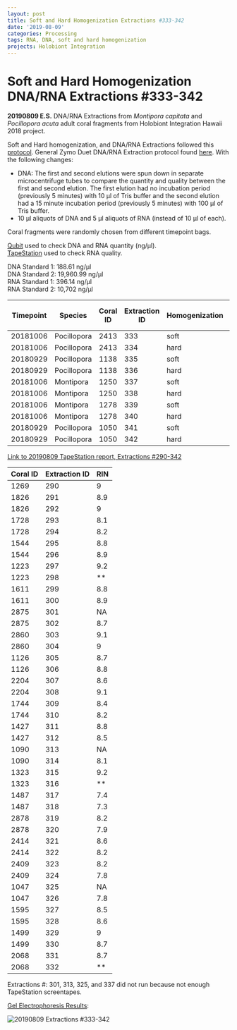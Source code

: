 ```yaml
---
layout: post
title: Soft and Hard Homogenization Extractions #333-342
date: '2019-08-09'
categories: Processing
tags: RNA, DNA, soft and hard homogenization
projects: Holobiont Integration
---
```


# Soft and Hard Homogenization DNA/RNA Extractions #333-342

**20190809 E.S.**
DNA/RNA Extractions from *Montipora capitata* and *Pocillopora acuta* adult coral fragments from Holobiont Integration Hawaii 2018 project.  

Soft and Hard homogenization, and DNA/RNA Extractions followed this [protocol](https://github.com/emmastrand/EmmaStrand_Notebook/blob/master/_posts/2019-06-05-Soft-and-Hard-Homogenization-Protocol.md). General Zymo Duet DNA/RNA Extraction protocol found [here](https://github.com/emmastrand/EmmaStrand_Notebook/blob/master/_posts/2019-05-31-Zymo-Duet-RNA-DNA-Extraction-Protocol.md). With the following changes:  
- DNA: The first and second elutions were spun down in separate microcentrifuge tubes to compare the quantity and quality between the first and second elution. The first elution had no incubation period (previously 5 minutes) with 10 μl of Tris buffer and the second elution had a 15 minute incubation period (previously 5 minutes) with 100 μl of Tris buffer.  
- 10 μl aliquots of DNA and 5 μl aliquots of RNA (instead of 10 μl of each).    

Coral fragments were randomly chosen from different timepoint bags.

[Qubit](https://github.com/emmastrand/EmmaStrand_Notebook/blob/master/_posts/2019-05-31-Qubit-Protocol.md) used to check DNA and RNA quantity (ng/μl).  
[TapeStation](https://github.com/emmastrand/EmmaStrand_Notebook/blob/master/_posts/2019-05-31-TapeStation-Protocol.md) used to check RNA quality.

DNA Standard 1: 188.61 ng/μl  
DNA Standard 2: 19,960.99  ng/μl  
RNA Standard 1: 396.14  ng/μl  
RNA Standard 2: 10,702  ng/μl

| Timepoint | Species     | Coral ID | Extraction ID | Homogenization | DNA Reading 1 | DNA Reading 2 | Average DNA ng/μl | RNA Reading 1 | RNA Reading 2 | Average RNA ng/μl | RIN |
|-----------|-------------|----------|---------------|----------------|---------------|---------------|-------------------|---------------|---------------|-------------------|-----|
| 20181006  | Pocillopora | 2413     | 333           | soft           | 59.2          | 59            | 59.1              | 71            | 70.8          | 70.9              | 8.5 |
| 20181006  | Pocillopora | 2413     | 334           | hard           | 37            | 36.8          | 36.9              | 44            | 43.8          | 43.9              | 8   |
| 20180929  | Pocillopora | 1138     | 335           | soft           | 47.4          | 47            | 47.2              | 59.8          | 58.6          | 59.2              | 8.8 |
| 20180929  | Pocillopora | 1138     | 336           | hard           | 33.2          | 33            | 33.1              | 33.6          | 33.4          | 33.5              | 8.2 |
| 20181006  | Montipora   | 1250     | 337           | soft           | 16.2          | 16.2          | 16.2              | 15            | 15            | 15                | NA  |
| 20181006  | Montipora   | 1250     | 338           | hard           | 12.5          | 12.5          | 12.5              | 12.4          | 12.4          | 12.4              | **  |
| 20181006  | Montipora   | 1278     | 339           | soft           | 32.6          | 32.6          | 32.6              | 25            | 25            | 25                | 8.8 |
| 20181006  | Montipora   | 1278     | 340           | hard           | 19.1          | 19.1          | 19.1              | 17.8          | 17.8          | 17.8              | 8.7 |
| 20180929  | Pocillopora | 1050     | 341           | soft           | 38.6          | 38.2          | 38.4              | 86            | 85.8          | 85.9              | 7.6 |
| 20180929  | Pocillopora | 1050     | 342           | hard           | 35.4          | 35.4          | 35.4              | 59.2          | 59.2          | 59.2              | 7.2 |

[Link to 20190809 TapeStation report, Extractions #290-342](https://github.com/emmastrand/EmmaStrand_Notebook/blob/master/TapeStation/2019-08-05%20-%2015.04.13.pdf)

| Coral ID | Extraction ID | RIN |
|----------|---------------|-----|
| 1269     | 290           | 9   |
| 1826     | 291           | 8.9 |
| 1826     | 292           | 9   |
| 1728     | 293           | 8.1 |
| 1728     | 294           | 8.2 |
| 1544     | 295           | 8.8 |
| 1544     | 296           | 8.9 |
| 1223     | 297           | 9.2 |
| 1223     | 298           | **  |
| 1611     | 299           | 8.8 |
| 1611     | 300           | 8.9 |
| 2875     | 301           | NA  |
| 2875     | 302           | 8.7 |
| 2860     | 303           | 9.1 |
| 2860     | 304           | 9   |
| 1126     | 305           | 8.7 |
| 1126     | 306           | 8.8 |
| 2204     | 307           | 8.6 |
| 2204     | 308           | 9.1 |
| 1744     | 309           | 8.4 |
| 1744     | 310           | 8.2 |
| 1427     | 311           | 8.8 |
| 1427     | 312           | 8.5 |
| 1090     | 313           | NA  |
| 1090     | 314           | 8.1 |
| 1323     | 315           | 9.2 |
| 1323     | 316           | **  |
| 1487     | 317           | 7.4 |
| 1487     | 318           | 7.3 |
| 2878     | 319           | 8.2 |
| 2878     | 320           | 7.9 |
| 2414     | 321           | 8.6 |
| 2414     | 322           | 8.2 |
| 2409     | 323           | 8.2 |
| 2409     | 324           | 7.8 |
| 1047     | 325           | NA  |
| 1047     | 326           | 7.8 |
| 1595     | 327           | 8.5 |
| 1595     | 328           | 8.6 |
| 1499     | 329           | 9   |
| 1499     | 330           | 8.7 |
| 2068     | 331           | 8.7 |
| 2068     | 332           | **  |

Extractions #: 301, 313, 325, and 337 did not run because not enough TapeStation screentapes.

[Gel Electrophoresis Results](https://github.com/emmastrand/EmmaStrand_Notebook/blob/master/_posts/2019-07-16-Gel-Electrophoresis-Protocol.md):

![20190809 Extractions #333-342]()
